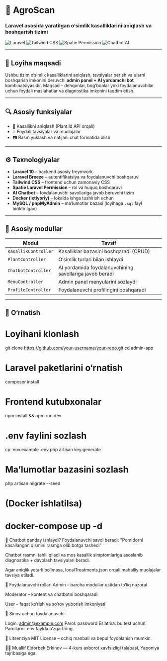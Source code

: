 # 🌱 AgroScan

### Laravel asosida yaratilgan o‘simlik kasalliklarini aniqlash va boshqarish tizimi

![Laravel](https://img.shields.io/badge/Laravel-10-red?style=for-the-badge&logo=laravel)
![Tailwind CSS](https://img.shields.io/badge/TailwindCSS-3-blue?style=for-the-badge&logo=tailwindcss)
![Spatie Permission](https://img.shields.io/badge/Spatie-Permission-brightgreen?style=for-the-badge)
![Chatbot AI](https://img.shields.io/badge/AI-Chatbot-yellow?style=for-the-badge)

---

## 📌 Loyiha maqsadi

Ushbu tizim o‘simlik kasalliklarini aniqlash, tavsiyalar berish va ularni boshqarish imkonini beruvchi **admin panel + AI yordamchi bot** kombinatsiyasidir. Maqsad – dehqonlar, bog‘bonlar yoki foydalanuvchilar uchun foydali maslahatlar va diagnostika imkonini taqdim etish.

---

## 🔍 Asosiy funksiyalar

- 🦠 Kasallikni aniqlash (Plant.id API orqali)
- 💡 Foydali tavsiyalar va muolajalar
- 📷 Rasm yuklash va natijani chat formatida olish

---

## ⚙️ Texnologiyalar

- **Laravel 10** – backend asosiy freymvork
- **Laravel Breeze** – autentifikatsiya va foydalanuvchi boshqaruvi
- **Tailwind CSS** – frontend uchun zamonaviy CSS
- **Spatie Laravel Permission** – rol va huquq boshqaruvi
- **AI Chatbot** – foydalanuvchi savollariga javob beruvchi tizim
- **Docker (ixtiyoriy)** – lokalda ishga tushirish uchun
- **MySQL / phpMyAdmin** – ma’lumotlar bazasi (loyihaga `.sql` fayl biriktirilgan)

---

## 📁 Asosiy modullar

| Modul                 | Tavsif                                                                  |
|-----------------------|-------------------------------------------------------------------------|
| `KasallikController`  | Kasalliklar bazasini boshqaradi (CRUD)                                 |
| `PlantController`     | O‘simlik turlari bilan ishlaydi                                         |
| `ChatbotController`   | AI yordamida foydalanuvchining savollariga javob beradi                |
| `MenuController`      | Admin panel menyularini sozlaydi                                        |
| `ProfileController`   | Foydalanuvchi profilingini boshqaradi                                   |

---

## 🚀 O‘rnatish

# Loyihani klonlash
git clone https://github.com/your-username/your-repo.git
cd admin-app

# Laravel paketlarini o‘rnatish
composer install

# Frontend kutubxonalar
npm install && npm run dev

# .env faylini sozlash
cp .env.example .env
php artisan key:generate

# Ma’lumotlar bazasini sozlash
php artisan migrate --seed

# (Docker ishlatilsa)
# docker-compose up -d
🤖 Chatbot qanday ishlaydi?
Foydalanuvchi savol beradi: "Pomidorni kasallangan qismini rasmga olib botga tashedi"

Chatbot rasmni tahlil qiladi va mos kasallik simptomlariga asoslanib diagnostika + davolash tavsiyalari beradi.

Agar aniqlik yetarli bo‘lmasa, localTreatments.json orqali mahalliy muolajalar tavsiya etiladi.

🔐 Foydalanuvchi rollari
Admin – barcha modullar ustidan to‘liq nazorat

Moderator – kontent va chatbotni boshqaradi

User – faqat ko‘rish va so‘rov yuborish imkoniyati

🧪 Sinov uchun foydalanuvchi

Login: admin@example.com
Parol: password
Eslatma: bu test uchun. Parollarni .env faylda o‘zgartiring.

📄 Litsenziya
MIT License – ochiq manbali va bepul foydalanish mumkin.

👨‍💻 Muallif
Eldorbek Erkinov — 4-kurs axborot xavfsizligi talabasi, Yaponiya tajribasiga ega.
